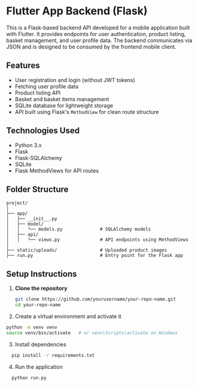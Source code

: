 # Flutter App Backend (Flask)

This is a Flask-based backend API developed for a mobile application built with Flutter. It provides endpoints for user authentication, product listing, basket management, and user profile data. The backend communicates via JSON and is designed to be consumed by the frontend mobile client.

## Features

- User registration and login (without JWT tokens)
- Fetching user profile data
- Product listing API
- Basket and basket items management
- SQLite database for lightweight storage
- API built using Flask's `MethodView` for clean route structure

## Technologies Used

- Python 3.x
- Flask
- Flask-SQLAlchemy
- SQLite
- Flask MethodViews for API routes

## Folder Structure
```
project/
│
├── app/
│   ├── __init__.py
│   ├── model/
│   │   └── models.py              # SQLAlchemy models
│   ├── api/
│   │   └── views.py               # API endpoints using MethodViews
│
├── static/uploads/                # Uploaded product images
├── run.py                         # Entry point for the Flask app

```

## Setup Instructions

1. **Clone the repository**
   ```bash
   git clone https://github.com/yourusername/your-repo-name.git
   cd your-repo-name
   ```
2. Create a virtual environment and activate it
  ```bash
  python -m venv venv
  source venv/bin/activate   # or venv\Scripts\activate on Windows
  ```
3. Install dependencies
```bash
  pip install -r requirements.txt
```
4. Run the application
```bash
  python run.py
```

